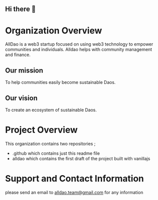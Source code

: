 ## Hi there 👋

# Organization Overview

AllDao is a web3 startup focused on using web3 technology to empower communities and individuals. Alldao helps with community management and finance. 

## Our mission

To help communities easily become sustainable Daos.

## Our vision

To create an ecosystem of sustainable Daos.

# Project Overview

This organization contains two repositories ;

- .github which contains just this readme file
- alldao which contains the first draft of the project built with vanillajs

 # Support and Contact Information

 please send an email to alldao.team@gmail.com for any information

<!--

**Here are some ideas to get you started:**

🙋‍♀️ A short introduction - what is your organization all about?
🌈 Contribution guidelines - how can the community get involved?
👩‍💻 Useful resources - where can the community find your docs? Is there anything else the community should know?
🍿 Fun facts - what does your team eat for breakfast?
🧙 Remember, you can do mighty things with the power of [Markdown](https://docs.github.com/github/writing-on-github/getting-started-with-writing-and-formatting-on-github/basic-writing-and-formatting-syntax)
-->
